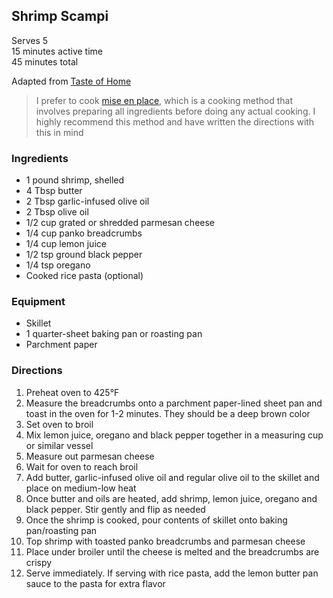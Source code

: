 ## Shrimp Scampi

Serves 5  
15 minutes active time  
45 minutes total  

Adapted from [Taste of Home](https://www.tasteofhome.com/recipes/shrimp-scampi/)

> I prefer to cook [mise en place](https://en.m.wikipedia.org/wiki/Mise_en_place), which is a cooking method that involves preparing all ingredients before doing any actual cooking. I highly recommend this method and have written the directions with this in mind

### Ingredients
* 1 pound shrimp, shelled
* 4 Tbsp butter
* 2 Tbsp garlic-infused olive oil
* 2 Tbsp olive oil
* 1/2 cup grated or shredded parmesan cheese
* 1/4 cup panko breadcrumbs
* 1/4 cup lemon juice
* 1/2 tsp ground black pepper
* 1/4 tsp oregano
* Cooked rice pasta (optional)

### Equipment
* Skillet
* 1 quarter-sheet baking pan or roasting pan
* Parchment paper


### Directions
1. Preheat oven to 425°F
1. Measure the breadcrumbs onto a parchment paper-lined sheet pan and toast in the oven for 1-2 minutes. They should be a deep brown color
1. Set oven to broil
1. Mix lemon juice, oregano and black pepper together in a measuring cup or similar vessel
1. Measure out parmesan cheese
1. Wait for oven to reach broil
1. Add butter, garlic-infused olive oil and regular olive oil to the skillet and place on medium-low heat
1. Once butter and oils are heated, add shrimp, lemon juice, oregano and black pepper. Stir gently and flip as needed
1. Once the shrimp is cooked, pour contents of skillet onto baking pan/roasting pan
1. Top shrimp with toasted panko breadcrumbs and parmesan cheese
1. Place under broiler until the cheese is melted and the breadcrumbs are crispy
1. Serve immediately. If serving with rice pasta, add the lemon butter pan sauce to the pasta for extra flavor
